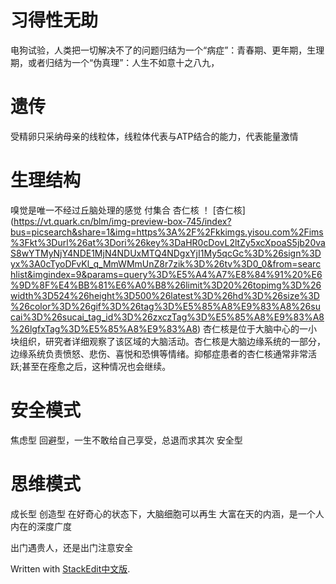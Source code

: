 
# 习得性无助

电狗试验，人类把一切解决不了的问题归结为一个“病症”：青春期、更年期，生理期，或者归结为一个“伪真理”：人生不如意十之八九，

# 遗传
受精卵只采纳母亲的线粒体，线粒体代表与ATP结合的能力，代表能量激情

# 生理结构
嗅觉是唯一不经过丘脑处理的感觉
付集合 杏仁核
！ [杏仁核] (https://vt.quark.cn/blm/img-preview-box-745/index?bus=picsearch&share=1&img=https%3A%2F%2Fkkimgs.yisou.com%2Fims%3Fkt%3Durl%26at%3Dori%26key%3DaHR0cDovL2ltZy5xcXpoaS5jb20vaS8wYTMyNjY4NDE1MjN4NDUxMTQ4NDgxYjI1My5qcGc%3D%26sign%3Dyx%3A0cTyoDFvKl_q_MmWMmUnZ8r7zik%3D%26tv%3D0_0&from=searchlist&imgindex=9&params=query%3D%E5%A4%A7%E8%84%91%20%E6%9D%8F%E4%BB%81%E6%A0%B8%26limit%3D20%26topimg%3D%26width%3D524%26height%3D500%26latest%3D%26hd%3D%26size%3D%26color%3D%26gif%3D%26tag%3D%E5%85%A8%E9%83%A8%26sucai%3D%26sucai_tag_id%3D%26zxczTag%3D%E5%85%A8%E9%83%A8%26lgfxTag%3D%E5%85%A8%E9%83%A8)
杏仁核是位于大脑中心的一小块组织，研究者详细观察了该区域的大脑活动。杏仁核是大脑边缘系统的一部分，边缘系统负责愤怒、悲伤、喜悦和恐惧等情绪。抑郁症患者的杏仁核通常非常活跃;甚至在痊愈之后，这种情况也会继续。

# 安全模式
焦虑型
回避型，一生不敢给自己享受，总退而求其次
安全型
# 思维模式
成长型
创造型
在好奇心的状态下，大脑细胞可以再生
大富在天的内涵，是一个人内在的深度广度

出门遇贵人，还是出门注意安全
> 

Written with [StackEdit中文版](https://stackedit.cn/).
<!--stackedit_data:
eyJoaXN0b3J5IjpbMjU3Mzc1MTk1LDg1ODQ5NDk0NSw4MTM0MT
IzODcsMTM1MTczNTE5OF19
-->